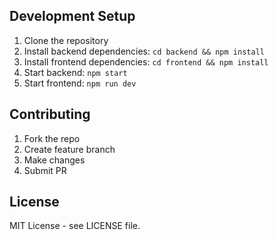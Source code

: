 ## Development Setup

1. Clone the repository
2. Install backend dependencies: `cd backend && npm install`
3. Install frontend dependencies: `cd frontend && npm install`
4. Start backend: `npm start`  
5. Start frontend: `npm run dev`

## Contributing

1. Fork the repo
2. Create feature branch
3. Make changes
4. Submit PR

## License

MIT License - see LICENSE file.
